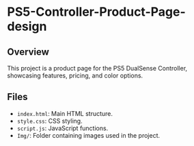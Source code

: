 # PS5-Controller-Product-Page-design

## Overview
This project is a product page for the PS5 DualSense Controller, showcasing features, pricing, and color options.

## Files
- `index.html`: Main HTML structure.
- `style.css`: CSS styling.
- `script.js`: JavaScript functions.
- `Img/`: Folder containing images used in the project.
